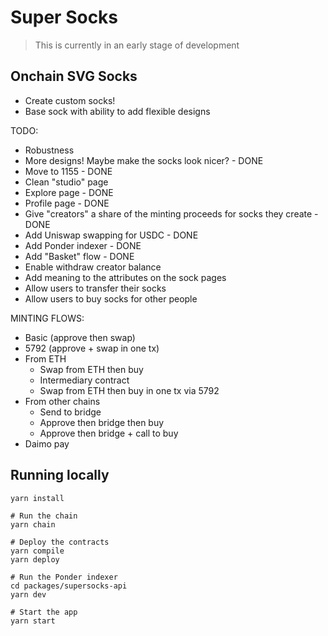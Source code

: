# Super Socks

> This is currently in an early stage of development

## Onchain SVG Socks

- Create custom socks!
- Base sock with ability to add flexible designs

TODO:
- Robustness
- More designs! Maybe make the socks look nicer? - DONE
- Move to 1155 - DONE
- Clean "studio" page
- Explore page - DONE
- Profile page - DONE
- Give "creators" a share of the minting proceeds for socks they create - DONE
- Add Uniswap swapping for USDC - DONE
- Add Ponder indexer - DONE
- Add "Basket" flow - DONE
- Enable withdraw creator balance
- Add meaning to the attributes on the sock pages
- Allow users to transfer their socks
- Allow users to buy socks for other people

MINTING FLOWS:
- Basic (approve then swap)
- 5792 (approve + swap in one tx)
- From ETH
    - Swap from ETH then buy
    - Intermediary contract
    - Swap from ETH then buy in one tx via 5792
- From other chains
    - Send to bridge
    - Approve then bridge then buy
    - Approve then bridge + call to buy
- Daimo pay

## Running locally
```
yarn install

# Run the chain
yarn chain

# Deploy the contracts
yarn compile
yarn deploy

# Run the Ponder indexer
cd packages/supersocks-api
yarn dev

# Start the app
yarn start
```